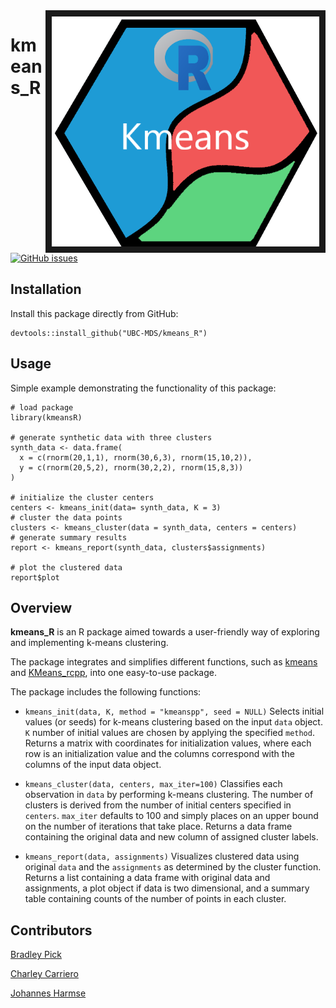 
<img src="docs/images/logo_R_crop.png" align="right" border = "10" />

# kmeans_R

[![GitHub issues](https://img.shields.io/github/issues/UBC-MDS/kmeans_R.svg)](https://github.com/UBC-MDS/kmeans_R/issues)

## Installation

Install this package directly from GitHub:

```
devtools::install_github("UBC-MDS/kmeans_R")
```

## Usage

Simple example demonstrating the functionality of this package:

```
# load package
library(kmeansR)

# generate synthetic data with three clusters
synth_data <- data.frame(
  x = c(rnorm(20,1,1), rnorm(30,6,3), rnorm(15,10,2)),
  y = c(rnorm(20,5,2), rnorm(30,2,2), rnorm(15,8,3))
)

# initialize the cluster centers
centers <- kmeans_init(data= synth_data, K = 3)
# cluster the data points
clusters <- kmeans_cluster(data = synth_data, centers = centers)
# generate summary results
report <- kmeans_report(synth_data, clusters$assignments)

# plot the clustered data
report$plot
```

## Overview

**kmeans_R** is an R package aimed towards a user-friendly way of exploring and implementing k-means clustering.

The package integrates and simplifies different functions, such as [kmeans](https://stat.ethz.ch/R-manual/R-devel/library/stats/html/kmeans.html) and [KMeans_rcpp](https://cran.r-project.org/web/packages/ClusterR/ClusterR.pdf), into one easy-to-use package.

The package includes the following functions:

* `kmeans_init(data, K, method = "kmeanspp", seed = NULL)` Selects initial values (or seeds) for k-means clustering based on the input `data` object. `K` number of initial values are chosen by applying the specified `method`. Returns a matrix with coordinates for initialization values, where each row is an initialization value and the columns correspond with the columns of the input data object.

* `kmeans_cluster(data, centers, max_iter=100)` Classifies each observation in `data` by performing k-means clustering. The number of clusters is derived from the number of initial centers specified in `centers`. `max_iter` defaults to 100 and simply places on an upper bound on the number of iterations that take place. Returns a data frame containing the original data and new column of assigned cluster labels.

* `kmeans_report(data, assignments)` Visualizes clustered data using original `data`
and the `assignments` as determined by the cluster function. Returns a list containing
a data frame with original data and assignments, a plot object if data is two dimensional,
and a summary table containing counts of the number of points in each cluster.

## Contributors

[Bradley Pick](https://github.com/bradleypick)

[Charley Carriero](https://github.com/charcarr)

[Johannes Harmse](https://github.com/johannesharmse)
